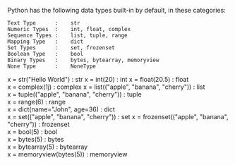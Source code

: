 
Python has the following data types built-in by default, in these categories:

    Text Type      :	str
    Numeric Types  :	int, float, complex
    Sequence Types :	list, tuple, range
    Mapping Type   :	dict
    Set Types      :	set, frozenset
    Boolean Type   :	bool
    Binary Types   :	bytes, bytearray, memoryview
    None Type      :	NoneType



x = str("Hello World")                           : 	str	
x = int(20)	                                     :  int	
x = float(20.5)	                                 :  float	
x = complex(1j)	                                 :  complex	
x = list(("apple", "banana", "cherry"))	         :  list	
x = tuple(("apple", "banana", "cherry"))	     :  tuple	
x = range(6)	                                 :  range	
x = dict(name="John", age=36)	                 :  dict	
x = set(("apple", "banana", "cherry"))           :	set	
x = frozenset(("apple", "banana", "cherry"))	 :  frozenset	
x = bool(5)	                                     :  bool	
x = bytes(5)	                                 :  bytes	
x = bytearray(5)	                             :  bytearray	
x = memoryview(bytes(5))                         :  memoryview 


